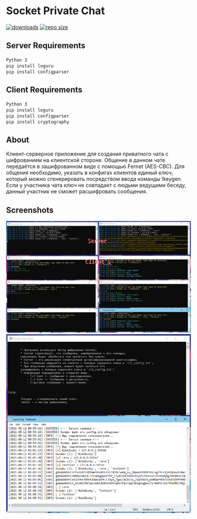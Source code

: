 # Socket Private Chat

[![downloads](https://img.shields.io/github/downloads/nikkdusky/Socket-Private-Chat/total?color=pink&style=flat-square)](https://github.com/NikkDusky/Socket-Private-Chat)
[![repo size](https://img.shields.io/github/repo-size/nikkdusky/Socket-Private-Chat?color=pink&style=flat-square)](https://github.com/NikkDusky/Socket-Private-Chat/)

## Server Requirements

```
Python 3
pip install loguru
pip install configparser
```

## Client Requirements

```
Python 3
pip install loguru
pip install configparser
pip install cryptography
```

## About

Клиент-серверное приложение для создания приватного чата с шифрованием на клиентской стороне. Общение в данном чате передаётся в зашифрованном виде с помощью Fernet (AES-CBC). Для общения необходимо, указать в конфигах клиентов единый ключ, который можно сгенерировать посредством ввода команды !keygen. Если у участника чата ключ не совпадает с людьми ведущими беседу, данный участник не сможет расшифровать сообщения.

## Screenshots

![](screenshots/1.png)
![](screenshots/2.png)
